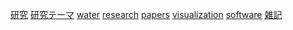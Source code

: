 [研究](研究.md) [研究テーマ](研究テーマ.md) [water](water.md) [research](research.md) [papers](papers.md) [visualization](visualization.md) [software](software.md) [雑記](雑記.md) 
